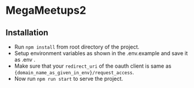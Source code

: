 # MegaMeetups2

## Installation 
- Run ```npm install``` from root directory of the project.
- Setup environment variables as shown in the .env.example and save it as .env .
- Make sure that your ```redirect_uri``` of the oauth client is same as ```{domain_name_as_given_in_env}/request_access```.
- Now run ```npm run start``` to serve the project. 
